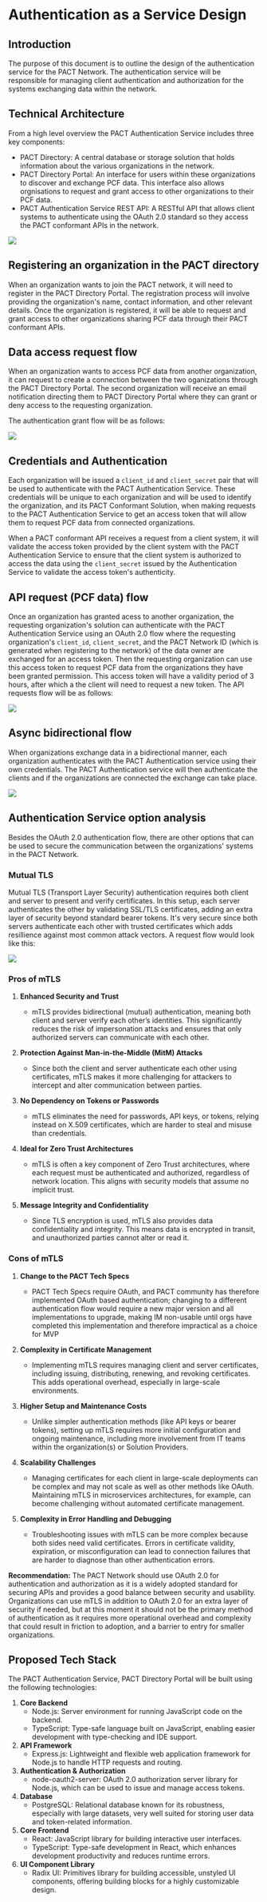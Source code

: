 # Authentication as a Service Design

## Introduction

The purpose of this document is to outline the design of the authentication service for the PACT Network. The authentication service will be responsible for managing client authentication and authorization for the systems exchanging data within the network.

## Technical Architecture

From a high level overview the PACT Authentication Service includes three key components:

- PACT Directory: A central database or storage solution that holds information about the various organizations in the network.
- PACT Directory Portal: An interface for users within these organizations to discover and exchange PCF data. This interface also allows orgnisations to request and grant access to other organizations to their PCF data.
- PACT Authentication Service REST API: A RESTful API that allows client systems to authenticate using the OAuth 2.0 standard so they access the PACT conformant APIs in the network.

![](<PACT Authentication As A Service.jpg>)

## Registering an organization in the PACT directory

When an organization wants to join the PACT network, it will need to register in the PACT Directory Portal. The registration process will involve providing the organization's name, contact information, and other relevant details. Once the organization is registered, it will be able to request and grant access to other organizations sharing PCF data through their PACT conformant APIs.

## Data access request flow

When an organization wants to access PCF data from another organization, it can request to create a connection between the two oganizations through the PACT Directory Portal. The second organization will receive an email notification directing them to PACT Directory Portal where they can grant or deny access to the requesting organization.

The authentication grant flow will be as follows:

![](access-request-flow.png)

## Credentials and Authentication

Each organization will be issued a `client_id` and `client_secret` pair that will be used to authenticate with the PACT Authentication Service. These credentials will be unique to each organization and will be used to identify the organization, and its PACT Conformant Solution, when making requests to the PACT Authentication Service to get an access token that will allow them to request PCF data from connected organizations.

When a PACT conformant API receives a request from a client system, it will validate the access token provided by the client system with the PACT Authentication Service to ensure that the client system is authorized to access the data using the `client_secret` issued by the Authentication Service to validate the access token's authenticity.

## API request (PCF data) flow

Once an organization has granted acess to another organization, the requesting organization's solution can authenticate with the PACT Authentication Service using an OAuth 2.0 flow where the requesting organization's `client_id`, `client_secret`, and the PACT Network ID (which is generated when registering to the network) of the data owner are exchanged for an access token. Then the requesting organization can use this access token to request PCF data from the organizations they have been granted permission. This access token will have a validity period of 3 hours, after which a the client will need to request a new token. The API requests flow will be as follows:

![](auth-flow.png)

## Async bidirectional flow

When organizations exchange data in a bidirectional manner, each organization authenticates with the PACT Authentication service using their own credentials. The PACT Authentication service will then authenticate the clients and if the organizations are connected the exchange can take place.

![](bidirectional-flow.png)

## Authentication Service option analysis

Besides the OAuth 2.0 authentication flow, there are other options that can be used to secure the communication between the organizations' systems in the PACT Network.

### Mutual TLS

Mutual TLS (Transport Layer Security) authentication requires both client and server to present and verify certificates. In this setup, each server authenticates the other by validating SSL/TLS certificates, adding an extra layer of security beyond standard bearer tokens. It's very secure since both servers authenticate each other with trusted certificates which adds resillience against most common attack vectors. A request flow would look like this:

![](mtls-diagram.png)

### Pros of mTLS

1. **Enhanced Security and Trust**

   - mTLS provides bidirectional (mutual) authentication, meaning both client and server verify each other’s identities. This significantly reduces the risk of impersonation attacks and ensures that only authorized servers can communicate with each other.

2. **Protection Against Man-in-the-Middle (MitM) Attacks**

   - Since both the client and server authenticate each other using certificates, mTLS makes it more challenging for attackers to intercept and alter communication between parties.

3. **No Dependency on Tokens or Passwords**

   - mTLS eliminates the need for passwords, API keys, or tokens, relying instead on X.509 certificates, which are harder to steal and misuse than credentials.

4. **Ideal for Zero Trust Architectures**

   - mTLS is often a key component of Zero Trust architectures, where each request must be authenticated and authorized, regardless of network location. This aligns with security models that assume no implicit trust.

5. **Message Integrity and Confidentiality**
   - Since TLS encryption is used, mTLS also provides data confidentiality and integrity. This means data is encrypted in transit, and unauthorized parties cannot alter or read it.

### Cons of mTLS

1. **Change to the PACT Tech Specs**

   - PACT Tech Specs require OAuth, and PACT community has therefore implemented OAuth based authentication; changing to a different authentication flow would require a new major version and all implementations to upgrade, making IM non-usable until orgs have completed this implementation and therefore impractical as a choice for MVP

2. **Complexity in Certificate Management**

   - Implementing mTLS requires managing client and server certificates, including issuing, distributing, renewing, and revoking certificates. This adds operational overhead, especially in large-scale environments.

3. **Higher Setup and Maintenance Costs**

   - Unlike simpler authentication methods (like API keys or bearer tokens), setting up mTLS requires more initial configuration and ongoing maintenance, including more involvement from IT teams within the organization(s) or Solution Providers.

4. **Scalability Challenges**

   - Managing certificates for each client in large-scale deployments can be complex and may not scale as well as other methods like OAuth. Maintaining mTLS in microservices architectures, for example, can become challenging without automated certificate management.

5. **Complexity in Error Handling and Debugging**
   - Troubleshooting issues with mTLS can be more complex because both sides need valid certificates. Errors in certificate validity, expiration, or misconfiguration can lead to connection failures that are harder to diagnose than other authentication errors.

**Recommendation:** The PACT Network should use OAuth 2.0 for authentication and authorization as it is a widely adopted standard for securing APIs and provides a good balance between security and usability. Organizations can use mTLS in addition to OAuth 2.0 for an extra layer of security if needed, but at this moment it should not be the primary method of authentication as it requires more operational overhead and complexity that could result in friction to adoption, and a barrier to entry for smaller organizations.

## Proposed Tech Stack

The PACT Authentication Service, PACT Directory Portal will be built using the following technologies:

1. **Core Backend**
   - Node.js: Server environment for running JavaScript code on the backend.
   - TypeScript: Type-safe language built on JavaScript, enabling easier development with type-checking and IDE support.
2. **API Framework**
   - Express.js: Lightweight and flexible web application framework for Node.js to handle HTTP requests and routing.
3. **Authentication & Authorization**
   - node-oauth2-server: OAuth 2.0 authorization server library for Node.js, which can be used to issue and manage access tokens.
4. **Database**
   - PostgreSQL: Relational database known for its robustness, especially with large datasets, very well suited for storing user data and token-related information.
5. **Core Frontend**
   - React: JavaScript library for building interactive user interfaces.
   - TypeScript: Type-safe development in React, which enhances development productivity and reduces runtime errors.
6. **UI Component Library**
   - Radix UI: Primitives library for building accessible, unstyled UI components, offering building blocks for a highly customizable design.
